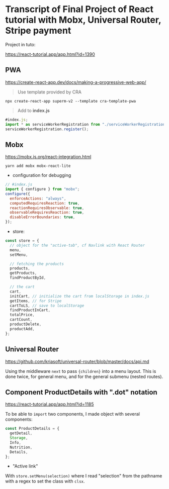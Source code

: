# Transcript of Final Project of React tutorial with Mobx, Universal Router, Stripe payment

Project in tuto:

<https://react-tutorial.app/app.html?id=1390>

## PWA

<https://create-react-app.dev/docs/making-a-progressive-web-app/>

> Use template provided by CRA

`npx create-react-app superm-v2 --template cra-template-pwa`

> Add to **index.js**

```js
#index.js;
import * as serviceWorkerRegistration from "./serviceWorkerRegistration";
serviceWorkerRegistration.register();
```

## Mobx

<https://mobx.js.org/react-integration.html>

`yarn add mobx mobx-react-lite`

- configuration for debugging

```js
// #index.js
import { configure } from "mobx";
configure({
  enforceActions: "always",
  computedRequiresReaction: true,
  reactionRequiresObservable: true,
  observableRequiresReaction: true,
  disableErrorBoundaries: true,
});
```

- store:

```js
const store = {
  // object for the "active-tab", cf Navlink with React Router
  menu,
  setMenu,

  // fetching the products
  products,
  getProducts,
  findProductById,

  // the cart
  cart,
  initCart, // initialize the cart from localStorage in index.js
  getItems, // for Stripe
  cartToLS, // save to localStorage
  findProductInCart,
  totalPrice,
  cartCount,
  productDelete,
  productAdd,
};
```

## Universal Router

<https://github.com/kriasoft/universal-router/blob/master/docs/api.md>

Using the middleware `next` to pass `{children}` into a menu layout. This is done twice, for general menu, and for the general submenu (nested routes).

## Component **ProductDetails** with ".dot" notation

<https://react-tutorial.app/app.html?id=1185>

To be able to `import` two components, I made object with several components:

```js
const ProductDetails = {
  getDetail,
  Storage,
  Info,
  Nutrition,
  Details,
};
```

- "Active link"

With `store.setMenu(selection)` where I read "selection" from the pathname with a regex to set the class with `clsx`.
